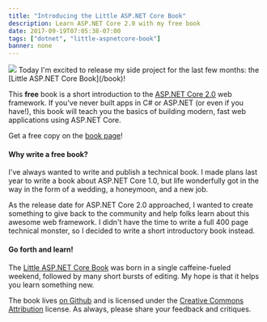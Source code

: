 ```yaml
---
title: "Introducing the Little ASP.NET Core Book"
description: Learn ASP.NET Core 2.0 with my free book
date: 2017-09-19T07:05:38-07:00
tags: ["dotnet", "little-aspnetcore-book"]
banner: none
---
```


<img src="/img/little-aspnetcore-book-mock.png" class="headshot">
Today I'm excited to release my side project for the last few months: the [Little ASP.NET Core Book](/book)! 

This **free** book is a short introduction to the [ASP.NET Core 2.0](https://docs.asp.net) web framework. If you've never built apps in C# or ASP.NET (or even if you have!), this book will teach you the basics of building modern, fast web applications using ASP.NET Core.

Get a free copy on the [book page](/book)!

<!--more-->

#### Why write a free book?

I've always wanted to write and publish a technical book. I made plans last year to write a book about ASP.NET Core 1.0, but life wonderfully got in the way in the form of a wedding, a honeymoon, and a new job.

As the release date for ASP.NET Core 2.0 approached, I wanted to create something to give back to the community and help folks learn about this awesome web framework. I didn't have the time to write a full 400 page technical monster, so I decided to write a short introductory book instead.

#### Go forth and learn!

The [Little ASP.NET Core Book](/book) was born in a single caffeine-fueled weekend, followed by many short bursts of editing. My hope is that it helps you learn something new.

The book lives [on Github](https://github.com/nbarbettini/little-aspnetcore-book) and is licensed under the [Creative Commons Attribution](https://creativecommons.org/licenses/by/4.0/) license. As always, please share your feedback and critiques.
